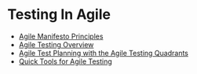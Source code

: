 # Testing In Agile
- [Agile Manifesto Principles](http://agilemanifesto.org/principles.html)
- [Agile Testing Overview](http://testobsessed.com/wp-content/uploads/2011/04/AgileTestingOverview.pdf)
- [Agile Test Planning with the Agile Testing Quadrants](http://lisacrispin.com/downloads/AdpTestPlanning.pdf)
- [Quick Tools for Agile Testing](http://agiletester.ca/wp-content/uploads/sites/26/2015/07/Agile-tips-final.pdf)